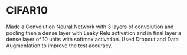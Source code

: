 # CIFAR10

Made a Convolution Neural Network with 3 layers of convolution and pooling then a dense layer with Leaky Relu activation and in final layer a dense layer of 10 units with softmax activation.
Used Dropout and Data Augmentation to improve the test accuracy.


